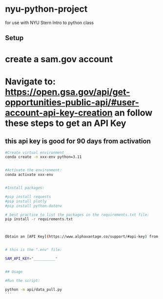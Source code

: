 # nyu-python-project
for use with NYU Stern Intro to python class

## Setup
# create a sam.gov account
# Navigate to: https://open.gsa.gov/api/get-opportunities-public-api/#user-account-api-key-creation an follow these steps to get an API Key
## this api key is good for 90 days from activation


```sh
#Create virtual environment
conda create -n xxx-env python=3.11


#Activate the environment:
conda activate xxx-env


#Install packages:

#pip install requests
#pip install plotly
#pip install python-dotenv

# best practice to list the packages in the requirements.txt file:
pip install -r requirements.txt



Obtain an [API Key](https://www.alphavantage.co/support/#api-key) from Alphavantage. Then create a ".env" file in the root directory of the repo, and paste some contents in like this, but using your own api key:


# this is the ".env" file:

SAM_API_KEY="__________"


## Usage

#Run the script:

python -m api/data_pull.py
'''